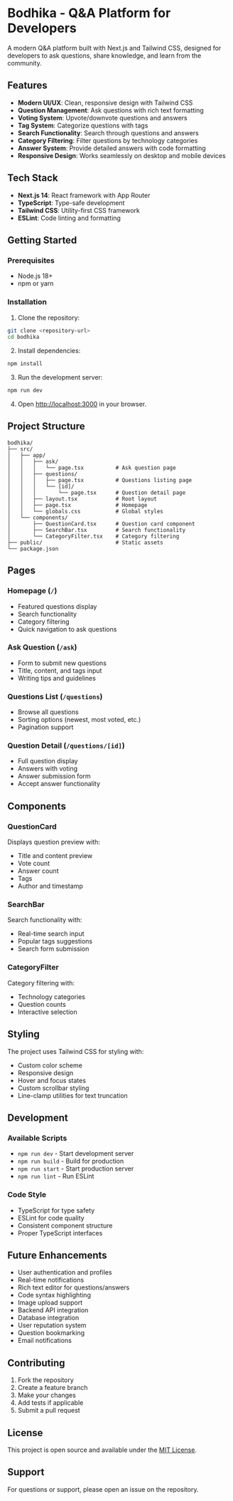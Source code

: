 # Bodhika - Q&A Platform for Developers

A modern Q&A platform built with Next.js and Tailwind CSS, designed for developers to ask questions, share knowledge, and learn from the community.

## Features

- **Modern UI/UX**: Clean, responsive design with Tailwind CSS
- **Question Management**: Ask questions with rich text formatting
- **Voting System**: Upvote/downvote questions and answers
- **Tag System**: Categorize questions with tags
- **Search Functionality**: Search through questions and answers
- **Category Filtering**: Filter questions by technology categories
- **Answer System**: Provide detailed answers with code formatting
- **Responsive Design**: Works seamlessly on desktop and mobile devices

## Tech Stack

- **Next.js 14**: React framework with App Router
- **TypeScript**: Type-safe development
- **Tailwind CSS**: Utility-first CSS framework
- **ESLint**: Code linting and formatting

## Getting Started

### Prerequisites

- Node.js 18+ 
- npm or yarn

### Installation

1. Clone the repository:
```bash
git clone <repository-url>
cd bodhika
```

2. Install dependencies:
```bash
npm install
```

3. Run the development server:
```bash
npm run dev
```

4. Open [http://localhost:3000](http://localhost:3000) in your browser.

## Project Structure

```
bodhika/
├── src/
│   ├── app/
│   │   ├── ask/
│   │   │   └── page.tsx          # Ask question page
│   │   ├── questions/
│   │   │   ├── page.tsx          # Questions listing page
│   │   │   └── [id]/
│   │   │       └── page.tsx      # Question detail page
│   │   ├── layout.tsx            # Root layout
│   │   ├── page.tsx              # Homepage
│   │   └── globals.css           # Global styles
│   └── components/
│       ├── QuestionCard.tsx      # Question card component
│       ├── SearchBar.tsx         # Search functionality
│       └── CategoryFilter.tsx    # Category filtering
├── public/                       # Static assets
└── package.json
```

## Pages

### Homepage (`/`)
- Featured questions display
- Search functionality
- Category filtering
- Quick navigation to ask questions

### Ask Question (`/ask`)
- Form to submit new questions
- Title, content, and tags input
- Writing tips and guidelines

### Questions List (`/questions`)
- Browse all questions
- Sorting options (newest, most voted, etc.)
- Pagination support

### Question Detail (`/questions/[id]`)
- Full question display
- Answers with voting
- Answer submission form
- Accept answer functionality

## Components

### QuestionCard
Displays question preview with:
- Title and content preview
- Vote count
- Answer count
- Tags
- Author and timestamp

### SearchBar
Search functionality with:
- Real-time search input
- Popular tags suggestions
- Search form submission

### CategoryFilter
Category filtering with:
- Technology categories
- Question counts
- Interactive selection

## Styling

The project uses Tailwind CSS for styling with:
- Custom color scheme
- Responsive design
- Hover and focus states
- Custom scrollbar styling
- Line-clamp utilities for text truncation

## Development

### Available Scripts

- `npm run dev` - Start development server
- `npm run build` - Build for production
- `npm run start` - Start production server
- `npm run lint` - Run ESLint

### Code Style

- TypeScript for type safety
- ESLint for code quality
- Consistent component structure
- Proper TypeScript interfaces

## Future Enhancements

- User authentication and profiles
- Real-time notifications
- Rich text editor for questions/answers
- Code syntax highlighting
- Image upload support
- Backend API integration
- Database integration
- User reputation system
- Question bookmarking
- Email notifications

## Contributing

1. Fork the repository
2. Create a feature branch
3. Make your changes
4. Add tests if applicable
5. Submit a pull request

## License

This project is open source and available under the [MIT License](LICENSE).

## Support

For questions or support, please open an issue on the repository.
